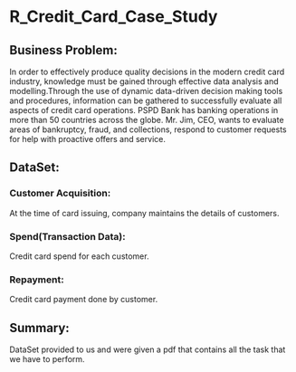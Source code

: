 # R_Credit_Card_Case_Study
## Business Problem:
In order to effectively produce quality decisions in the modern credit card industry, knowledge must be gained through effective data analysis and modelling.Through the use of dynamic data-driven decision making tools and procedures, information can be gathered to successfully evaluate all aspects of credit card operations. 
PSPD Bank has banking operations in more than 50 countries across the globe.
Mr. Jim, CEO, wants to evaluate areas of bankruptcy, fraud, and collections, respond to customer requests for help with proactive offers and service.

## DataSet:
### Customer Acquisition:
At the time of card issuing, company maintains the details of customers.
### Spend(Transaction Data): 
Credit card spend for each customer.
### Repayment:
Credit card payment done by customer.

## Summary:
DataSet provided to us and were given a pdf that contains all the task that we have to perform.
